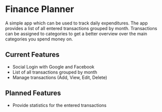 # Finance Planner

A simple app which can be used to track daily expenditures. The app provides a list of all entered transactions grouped by month.
Transactions can be assigned to categories to get a better overview over the main categories you spend money on.

## Current Features

- Social Login with Google and Facebook
- List of all transactions grouped by month
- Manage transactions (Add, View, Edit, Delete)

## Planned Features

- Provide statistics for the entered transactions
